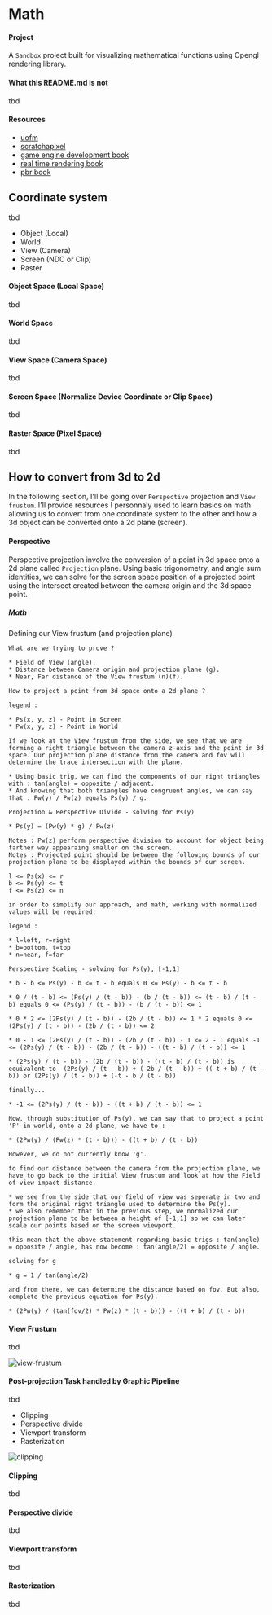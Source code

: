 # Math

#### Project

A `Sandbox` project built for visualizing mathematical functions using Opengl rendering library.

#### What this README.md is not

tbd

#### Resources

* [uofm](https://youtube.com/@uofmintroductiontocomputer5167?si=5C0YrTTMzXKvltTH)
* [scratchapixel](https://www.scratchapixel.com/index.html)
* [game engine development book](https://a.co/d/irCVusP)
* [real time rendering book](https://a.co/d/ffQ7mah)
* [pbr book](https://a.co/d/8LuM4Oq)

## Coordinate system

tbd

* Object (Local)
* World
* View (Camera)
* Screen (NDC or Clip)
* Raster

#### Object Space (Local Space)

tbd

#### World Space

tbd

#### View Space (Camera Space)

tbd

#### Screen Space (Normalize Device Coordinate or Clip Space)

tbd

#### Raster Space (Pixel Space)

tbd

## How to convert from 3d to 2d

In the following section, I'll be going over `Perspective` projection and `View frustum`. I'll provide resources I personnaly used to learn basics on math allowing us to convert from one coordinate system to the other and how a 3d object can be converted onto a 2d plane (screen).

#### Perspective

Perspective projection involve the conversion of a point in 3d space onto a 2d plane called `Projection` plane. Using basic trigonometry, and angle sum identities, we can solve for the screen space position of a projected point using the intersect created between the camera origin and the 3d space point.

##### Math

Defining our View frustum (and projection plane)

```
What are we trying to prove ?

* Field of View (angle).
* Distance between Camera origin and projection plane (g).
* Near, Far distance of the View frustum (n)(f).

How to project a point from 3d space onto a 2d plane ?

legend :

* Ps(x, y, z) - Point in Screen
* Pw(x, y, z) - Point in World

If we look at the View frustum from the side, we see that we are forming a right triangle between the camera z-axis and the point in 3d space. Our projection plane distance from the camera and fov will determine the trace intersection with the plane.

* Using basic trig, we can find the components of our right triangles with : tan(angle) = opposite / adjacent.
* And knowing that both triangles have congruent angles, we can say that : Pw(y) / Pw(z) equals Ps(y) / g.

Projection & Perspective Divide - solving for Ps(y)

* Ps(y) = (Pw(y) * g) / Pw(z)

Notes : Pw(z) perform perspective division to account for object being farther way appearaing smaller on the screen. 
Notes : Projected point should be between the following bounds of our projection plane to be displayed within the bounds of our screen.

l <= Ps(x) <= r
b <= Ps(y) <= t
f <= Ps(z) <= n

in order to simplify our approach, and math, working with normalized values will be required:

legend :

* l=left, r=right
* b=bottom, t=top
* n=near, f=far

Perspective Scaling - solving for Ps(y), [-1,1]

* b - b <= Ps(y) - b <= t - b equals 0 <= Ps(y) - b <= t - b

* 0 / (t - b) <= (Ps(y) / (t - b)) - (b / (t - b)) <= (t - b) / (t - b) equals 0 <= (Ps(y) / (t - b)) - (b / (t - b)) <= 1

* 0 * 2 <= (2Ps(y) / (t - b)) - (2b / (t - b)) <= 1 * 2 equals 0 <= (2Ps(y) / (t - b)) - (2b / (t - b)) <= 2

* 0 - 1 <= (2Ps(y) / (t - b)) - (2b / (t - b)) - 1 <= 2 - 1 equals -1 <= (2Ps(y) / (t - b)) - (2b / (t - b)) - ((t - b) / (t - b)) <= 1

* (2Ps(y) / (t - b)) - (2b / (t - b)) - ((t - b) / (t - b)) is equivalent to  (2Ps(y) / (t - b)) + (-2b / (t - b)) + ((-t + b) / (t - b)) or (2Ps(y) / (t - b)) + (-t - b / (t - b))

finally...

* -1 <= (2Ps(y) / (t - b)) - ((t + b) / (t - b)) <= 1

Now, through substitution of Ps(y), we can say that to project a point 'P' in world, onto a 2d plane, we have to :

* (2Pw(y) / (Pw(z) * (t - b))) - ((t + b) / (t - b))

However, we do not currently know 'g'.

to find our distance between the camera from the projection plane, we have to go back to the initial View frustum and look at how the Field of view impact distance.

* we see from the side that our field of view was seperate in two and form the original right triangle used to determine the Ps(y).
* we also remember that in the previous step, we normalized our projection plane to be between a height of [-1,1] so we can later scale our points based on the screen viewport.

this mean that the above statement regarding basic trigs : tan(angle) = opposite / angle, has now become : tan(angle/2) = opposite / angle. 

solving for g

* g = 1 / tan(angle/2)

and from there, we can determine the distance based on fov. But also, complete the previous equation for Ps(y).

* (2Pw(y) / (tan(fov/2) * Pw(z) * (t - b))) - ((t + b) / (t - b))

```

#### View Frustum

tbd

![view-frustum](https://github.com/guyllaumedemers/Math/blob/master/Res/ViewFrustum.png)

#### Post-projection Task handled by Graphic Pipeline

tbd

* Clipping
* Perspective divide
* Viewport transform
* Rasterization

![clipping](https://github.com/guyllaumedemers/Math/blob/master/Res/VertexTransformPipeline.png)

#### Clipping

tbd

#### Perspective divide

tbd

#### Viewport transform

tbd

#### Rasterization

tbd